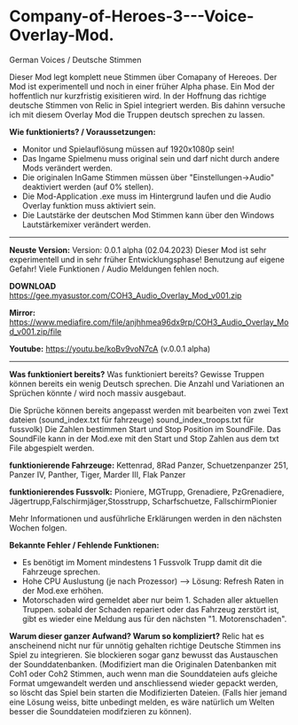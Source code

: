 # Company-of-Heroes-3---Voice-Overlay-Mod.
German Voices / Deutsche Stimmen

Dieser Mod legt komplett neue Stimmen über Comapany of Hereoes. 
Der Mod ist experimentell und noch in einer früher Alpha phase. 
Ein Mod der hoffentlich nur kurzfristig exisitieren wird. In der Hoffnung das richtige deutsche Stimmen von Relic in Spiel integriert werden.
Bis dahinn versuche ich mit diesem Overlay Mod die Truppen deutsch sprechen zu lassen. 


**Wie funktionierts? / Voraussetzungen:**
- Monitor und Spielauflösung müssen auf 1920x1080p sein!
- Das Ingame Spielmenu muss original sein und darf nicht durch andere Mods verändert werden.
- Die originalen InGame Stimmen müssen über "Einstellungen->Audio" deaktiviert werden (auf 0% stellen).
- Die Mod-Application .exe muss im Hintergrund laufen und die Audio Overlay funktion muss aktiviert sein.
- Die Lautstärke der deutschen Mod Stimmen kann über den Windows Lautstärkemixer verändert werden. 

---

**Neuste Version:** 
Version: 0.0.1 alpha (02.04.2023) 
Dieser Mod ist sehr experimentell und in sehr früher Entwicklungsphase! Benutzung auf eigene Gefahr!
Viele Funktionen / Audio Meldungen fehlen noch. 

**DOWNLOAD** https://gee.myasustor.com/COH3_Audio_Overlay_Mod_v001.zip

**Mirror:** https://www.mediafire.com/file/anjhhmea96dx9rp/COH3_Audio_Overlay_Mod_v001.zip/file

**Youtube:** https://youtu.be/koBv9voN7cA (v.0.0.1 alpha) 

---

**Was funktioniert bereits?**
Was funktioniert bereits?
Gewisse Truppen können bereits ein wenig Deutsch sprechen. Die Anzahl und Variationen an Sprüchen könnte / wird noch massiv ausgebaut.

Die Sprüche können bereits angepasst werden mit bearbeiten von zwei Text dateien (sound_index.txt für fahrzeuge)
sound_index_troops.txt für fussvolk)
Die Zahlen bestimmen Start und Stop Position im SoundFile. Das SoundFile kann in der Mod.exe mit den Start und Stop Zahlen aus dem txt File abgespielt werden.

**funktionierende Fahrzeuge:**
Kettenrad, 8Rad Panzer, Schuetzenpanzer 251, Panzer IV, Panther, Tiger, Marder III, Flak Panzer

**funktionierendes Fussvolk:**
Pioniere, MGTrupp, Grenadiere, PzGrenadiere, Jägertrupp,Falschirmjäger,Stosstrupp, Scharfschuetze, FallschirmPionier

Mehr Informationen und ausführliche Erklärungen werden in den nächsten Wochen folgen. 

**Bekannte Fehler / Fehlende Funktionen:**
- Es benötigt im Moment mindestens 1 Fussvolk Trupp damit dit die Fahrzeuge sprechen. 
- Hohe CPU Auslustung (je nach Prozessor) --> Lösung: Refresh Raten in der Mod.exe erhöhen.
- Motorschaden wird gemeldet aber nur beim 1. Schaden aller aktuellen Truppen. sobald der Schaden repariert oder das Fahrzeug zerstört ist, gibt es wieder eine Meldung aus für den nächsten "1. Motorenschaden". 


**Warum dieser ganzer Aufwand? Warum so kompliziert?**
Relic hat es anscheinend nicht nur für unnötig gehalten richtige Deutsche Stimmen ins Spiel zu integrieren. Sie blockieren sogar ganz bewusst das Austauschen der Sounddatenbanken. (Modifiziert man die Originalen Datenbanken mit Coh1 oder Coh2 Stimmen, auch wenn man die Sounddateien aufs gleiche Format umgewandelt werden und anschliessend wieder gepackt werden, so  löscht das Spiel bein starten die Modifizierten Dateien. 
(Falls hier jemand eine Lösung weiss, bitte unbedingt melden, es wäre natürlich um Welten besser die Sounddateien modifzieren zu können).

